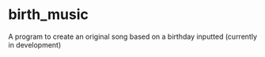 # birth_music
A program to create an original song based on a birthday inputted (currently in development)
